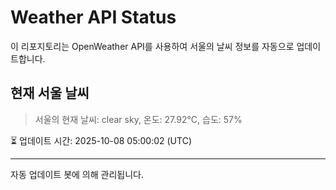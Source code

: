 
# Weather API Status

이 리포지토리는 OpenWeather API를 사용하여 서울의 날씨 정보를 자동으로 업데이트합니다.

## 현재 서울 날씨
> 서울의 현재 날씨: clear sky, 온도: 27.92°C, 습도: 57%

⏳ 업데이트 시간: 2025-10-08 05:00:02 (UTC)

---
자동 업데이트 봇에 의해 관리됩니다.
